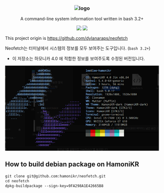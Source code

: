 <h3 align="center"><img src="https://i.imgur.com/ZQI2EYz.png" alt="logo" height="100px"></h3>
<p align="center">A command-line system information tool written in bash 3.2+</p>

<p align="center">
<a href="./LICENSE.md"><img src="https://img.shields.io/badge/license-MIT-blue.svg"></a>
<a href="https://github.com/dylanaraps/neofetch/releases"><img src="https://img.shields.io/github/release/dylanaraps/neofetch.svg"></a>

This project origin is https://github.com/dylanaraps/neofetch


Neofetch는 터미널에서 시스템의 정보를 모두 보여주는 도구입니다. (`bash 3.2+`)

* 이 저장소는 하모니카 4.0 에 적합한 정보를 보여주도록 수정된 버전입니다.

![neofetch](docs/neofetch-hamonikr2.png)


## How to build debian package on HamoniKR
```
git clone git@github.com:hamonikr/neofetch.git
cd neofetch
dpkg-buildpackage --sign-key=9FA298A1E42665B8
```
